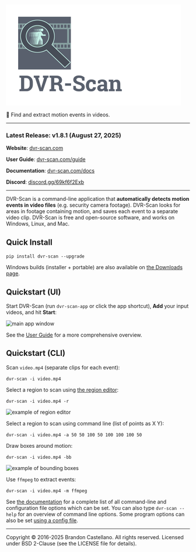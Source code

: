 ![DVR-Scan Logo](https://raw.githubusercontent.com/Breakthrough/DVR-Scan/main/docs/assets/dvr-scan-logo.png)

:vhs: Find and extract motion events in videos.

------------------------------------------------

### Latest Release: v1.8.1 (August 27, 2025)

**Website**: [dvr-scan.com](https://www.dvr-scan.com)

**User Guide**: [dvr-scan.com/guide](https://www.dvr-scan.com/guide/)

**Documentation**: [dvr-scan.com/docs](https://www.dvr-scan.com/docs/)

**Discord**: [discord.gg/69kf6f2Exb](https://discord.gg/69kf6f2Exb)

------------------------------------------------------

DVR-Scan is a command-line application that **automatically detects motion events in video files** (e.g. security camera footage).  DVR-Scan looks for areas in footage containing motion, and saves each event to a separate video clip.  DVR-Scan is free and open-source software, and works on Windows, Linux, and Mac.

## Quick Install

    pip install dvr-scan --upgrade

Windows builds (installer + portable) are also available on [the Downloads page](https://www.dvr-scan.com/download/).

## Quickstart (UI)

Start DVR-Scan (run `dvr-scan-app` or click the app shortcut), **Add** your input videos, and hit **Start**:

<img alt="main app window" src="https://raw.githubusercontent.com/Breakthrough/DVR-Scan/releases/1.8/docs/assets/app-main-window.jpg" width="480"/>

See the [User Guide](https://www.dvr-scan.com/guide/) for a more comprehensive overview.

## Quickstart (CLI)

Scan `video.mp4` (separate clips for each event):

    dvr-scan -i video.mp4

Select a region to scan using [the region editor](https://www.dvr-scan.com/guide/):

    dvr-scan -i video.mp4 -r

<img alt="example of region editor" src="https://raw.githubusercontent.com/Breakthrough/DVR-Scan/releases/1.8/docs/assets/region-editor-mask.jpg" width="480"/>

Select a region to scan using command line (list of points as X Y):

    dvr-scan -i video.mp4 -a 50 50 100 50 100 100 100 50

Draw boxes around motion:

    dvr-scan -i video.mp4 -bb

<img alt="example of bounding boxes" src="https://raw.githubusercontent.com/Breakthrough/DVR-Scan/releases/1.8/docs/assets/bounding-box.gif" width="480"/>

Use `ffmpeg` to extract events:

    dvr-scan -i video.mp4 -m ffmpeg

See [the documentation](https://www.dvr-scan.com/docs) for a complete list of all command-line and configuration file options which can be set. You can also type `dvr-scan --help` for an overview of command line options. Some program options can also be set [using a config file](https://www.dvr-scan.com/docs/#config-file).

------------------------------------------------

Copyright © 2016-2025 Brandon Castellano. All rights reserved.
Licensed under BSD 2-Clause (see the LICENSE file for details).
